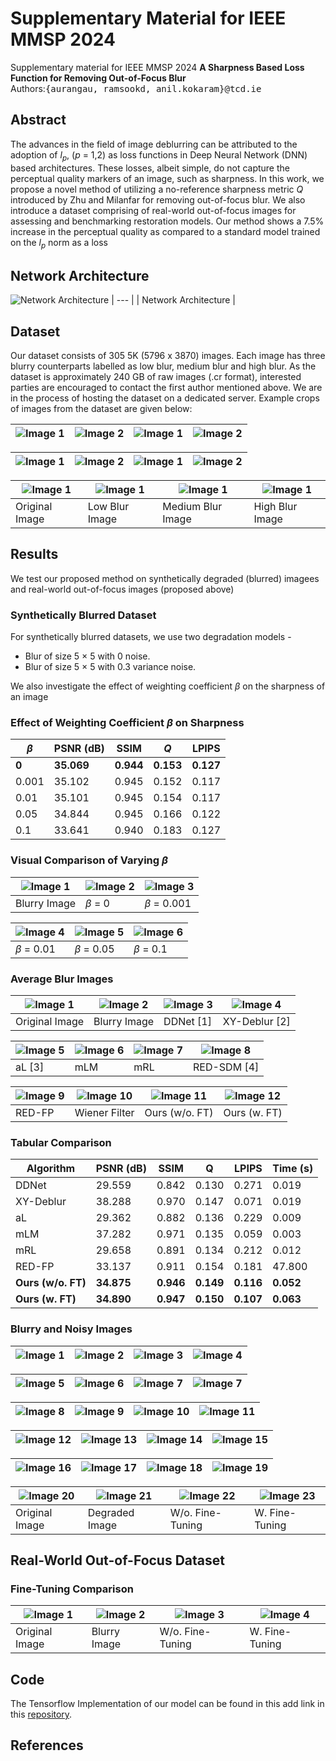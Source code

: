 # Supplementary Material for IEEE MMSP 2024
Supplementary material for IEEE MMSP 2024
**A Sharpness Based Loss Function for Removing Out-of-Focus Blur**<br />
Authors:<samp>{aurangau, ramsookd, anil.kokaram}@tcd.ie</samp>

## Abstract
The advances in the field of image deblurring can
be attributed to the adoption of $l_p$, ($p$ = 1,2) as loss functions in
Deep Neural Network (DNN) based architectures. These losses,
albeit simple, do not capture the perceptual quality markers of
an image, such as sharpness. In this work, we propose a novel
method of utilizing a no-reference sharpness metric $Q$ introduced
by Zhu and Milanfar for removing out-of-focus blur. We also
introduce a dataset comprising of real-world out-of-focus images
for assessing and benchmarking restoration models. Our method
shows a 7.5% increase in the perceptual quality as compared to
a standard model trained on the $l_p$ norm as a loss

## Network Architecture
![Network Architecture](Network_Architecture/UNet_MMSP.png)
| --- |
| Network Architecture |

## Dataset
Our dataset consists of 305 5K (5796 x 3870) images. Each image has three blurry counterparts labelled as low blur, medium blur and high blur.
As the dataset is approximately 240 GB of raw images (.cr format), interested parties are encouraged to contact the first author mentioned above. We are in the process of hosting the dataset on a dedicated server.
Example crops of images from the dataset are given below:

| ![Image 1](Dataset_Examples/soda2_original_crop.png) | ![Image 2](Dataset_Examples/soda2_lbC_crop.png) | ![Image 1](Dataset_Examples/soda2_mbC_crop.png)  | ![Image 2](Dataset_Examples/soda2_hbC_crop.png) |
| --- | --- | --- | --- |

| ![Image 1](Dataset_Examples/keyboard1_original_crop.png) | ![Image 2](Dataset_Examples/keyboard1_lbc_crop.png) | ![Image 1](Dataset_Examples/keyboard1_mbc_crop.png) | ![Image 2](Dataset_Examples/keyboard1_hbc_crop.png) |
| --- | --- | --- | --- |

| ![Image 1](Dataset_Examples/peppermintTea3_original_crop.png) | ![Image 1](Dataset_Examples/peppermintTea3_lbC_crop.png) | ![Image 1](Dataset_Examples/peppermintTea3_mbC_crop.png) | ![Image 1](Dataset_Examples/peppermintTea3_hbC_crop.png) |
| --- | --- | --- | --- |
| Original Image | Low Blur Image | Medium Blur Image | High Blur Image |



## Results
We test our proposed method on synthetically degraded (blurred) imagees and real-world out-of-focus images (proposed above)
### Synthetically Blurred Dataset
For synthetically blurred datasets, we use two degradation models -  
* Blur of size 5 $\times$ 5 with 0 noise.
* Blur of size 5 $\times$ 5 with 0.3 variance noise.

We also investigate the effect of weighting coefficient $\beta$ on the sharpness of an image
### Effect of Weighting Coefficient $\beta$ on Sharpness
| $\beta$ | PSNR (dB) | SSIM | $Q$ | LPIPS
| --- | --- | --- | --- | --- |
| **0** | **35.069** | **0.944** | **0.153** | **0.127**
| 0.001 | 35.102 | 0.945 | 0.152 | 0.117
| 0.01 | 35.101 | 0.945 | 0.154 | 0.117 
| 0.05 | 34.844 | 0.945 | 0.166 | 0.122
| 0.1 | 33.641 | 0.940 | 0.183 | 0.127

### Visual Comparison of Varying $\beta$

| ![Image 1](Beta_Value_Comp/kodim01_blurry.png)| ![Image 2](Beta_Value_Comp/kodim01_b_r_onlyMAE.png) | ![Image 3](Beta_Value_Comp/kodim01_b_r_0_001.png) | 
| --- | --- | --- |
| Blurry Image | $\beta$ = 0 | $\beta$ = 0.001 |

| ![Image 4](Beta_Value_Comp/kodim01_b_r_0_01.png) | ![Image 5](Beta_Value_Comp/kodim01_b_r_0_05.png) | ![Image 6](Beta_Value_Comp/kodim01_b_r_0_1.png) |
| --- | --- | --- |
| $\beta$ = 0.01 | $\beta$ = 0.05 | $\beta$ = 0.1 |

### Average Blur Images

| ![Image 1](MMSP_Comparisons/kodim19_original.png) | ![Image 2](MMSP_Comparisons/kodim19_blurry.png) | ![Image 3](MMSP_Comparisons/kodim19_b_ddnet.png) | ![Image 4](MMSP_Comparisons/kodim19_XYD.png) |
| --- | --- | --- | --- |
| Original Image | Blurry Image | DDNet [1] | XY-Deblur [2] |

| ![Image 5](MMSP_Comparisons/kodim19_al.png) | ![Image 6](MMSP_Comparisons/kodim19_mlm.png) | ![Image 7](MMSP_Comparisons/kodim19_mrl.png) | ![Image 8](MMSP_Comparisons/kodim19_SDM.png) |
| --- | --- | --- | --- |
| aL [3] | mLM | mRL | RED-SDM [4] |

| ![Image 9](MMSP_Comparisons/kodim19_FP.png) | ![Image 10](MMSP_Comparisons/kodim19_b_Wiener.png) | ![Image 11](MMSP_Comparisons/kodim19_b_r_onlyMAE.png) | ![Image 12](MMSP_Comparisons/kodim19_b_r_QSharp.png) |
| --- | --- | --- | --- |
| RED-FP | Wiener Filter | Ours (w/o. FT) | Ours (w. FT) |

### Tabular Comparison
| Algorithm | PSNR (dB) | SSIM | Q | LPIPS | Time (s)
| --- | --- | --- | --- | --- | --- |
| DDNet | 29.559 | 0.842 | 0.130 | 0.271 | 0.019 | 
| XY-Deblur | 38.288 | 0.970 | 0.147 | 0.071 | 0.019 |
| aL | 29.362 | 0.882 | 0.136 | 0.229 | 0.009 |  
| mLM | 37.282 | 0.971 | 0.135 | 0.059 | 0.003 | 
| mRL | 29.658 | 0.891 | 0.134 | 0.212 | 0.012 | 
| RED-FP | 33.137 | 0.911 | 0.154 | 0.181 | 47.800 |  
| **Ours (w/o. FT)**| **34.875** | **0.946** | **0.149** | **0.116** | **0.052** | 
| **Ours (w. FT)**| **34.890** | **0.947** | **0.150** | **0.107** | **0.063** | 


### Blurry and Noisy Images

| ![Image 1](MMSP_Noisy_Blurry/kodim01.png)| ![Image 2](MMSP_Noisy_Blurry/kodim01_b.png) | ![Image 3](MMSP_Noisy_Blurry/kodim01_b_r.png) | ![Image 4](MMSP_Noisy_Blurry/kodim01_b_rQ.png) |
| --- | --- | --- | --- |

| ![Image 5](MMSP_Noisy_Blurry/kodim03.png)| ![Image 6](MMSP_Noisy_Blurry/kodim03_b.png) | ![Image 7](MMSP_Noisy_Blurry/kodim03_b_r.png) | ![Image 7](MMSP_Noisy_Blurry/kodim03_b_rQ.png) |
| --- | --- | --- | --- |

| ![Image 8](MMSP_Noisy_Blurry/kodim04.png)| ![Image 9](MMSP_Noisy_Blurry/kodim04_b.png) | ![Image 10](MMSP_Noisy_Blurry/kodim04_b_r.png) | ![Image 11](MMSP_Noisy_Blurry/kodim04_b_rQ.png) |
| --- | --- | --- | --- |

| ![Image 12](MMSP_Noisy_Blurry/kodim08.png)| ![Image 13](MMSP_Noisy_Blurry/kodim08_b.png) | ![Image 14](MMSP_Noisy_Blurry/kodim08_b_r.png) | ![Image 15](MMSP_Noisy_Blurry/kodim08_b_rQ.png) |
| --- | --- | --- | --- |

| ![Image 16](MMSP_Noisy_Blurry/kodim18.png)| ![Image 17](MMSP_Noisy_Blurry/kodim18_b.png) | ![Image 18](MMSP_Noisy_Blurry/kodim18_b_r.png) | ![Image 19](MMSP_Noisy_Blurry/kodim18_b_rQ.png) |
| --- | --- | --- | --- |

| ![Image 20](MMSP_Noisy_Blurry/kodim21.png)| ![Image 21](MMSP_Noisy_Blurry/kodim21_b.png) | ![Image 22](MMSP_Noisy_Blurry/kodim21_b_r.png) | ![Image 23](MMSP_Noisy_Blurry/kodim21_b_rQ.png) |
| --- | --- | --- | --- |
| Original Image | Degraded Image | W/o. Fine-Tuning | W. Fine-Tuning | 


## Real-World Out-of-Focus Dataset

### Fine-Tuning Comparison
| ![Image 1](RealBlur_Example/cartridge_original.png)| ![Image 2](RealBlur_Example/cartridge_blurry.png) | ![Image 3](RealBlur_Example/cartridge_no_FT.png) | ![Image 4](RealBlur_Example/cartridge_FT.png) |
| --- | --- | --- | --- |
| Original Image | Blurry Image | W/o. Fine-Tuning | W. Fine-Tuning |




## Code
The Tensorflow Implementation of our model can be found in this add link in this [repository](https://github.com/aurangau/QSharpNet).

## References
